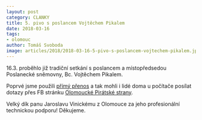 ```yaml
---
layout: post
category: CLANKY
title: 5. pivo s poslancem Vojtěchem Pikalem
date: 2018-03-16
tags: 
- olomouc
author: Tomáš Svoboda
image: articles/2018/2018-03-16-5-pivo-s-poslancem-vojtechem-pikalem.jpg   #751x422 pixelu
---
```

16.3. proběhlo již tradiční setkání s poslancem a místopředsedou Poslanecké sněmovny, Bc. Vojtěchem Pikalem. 

Poprvé jsme použili [přímý přenos](https://www.facebook.com/piratiOlomoucko/videos/1710203395706719/) a tak mohli i lidé doma u počítače posílat dotazy přes FB stránku [Olomoucké Pirátské strany](https://www.facebook.com/piratiOlomoucko/).

Velký dík panu Jaroslavu Vinickému z Olomouce za jeho profesionální technickou podporu! Děkujeme.
